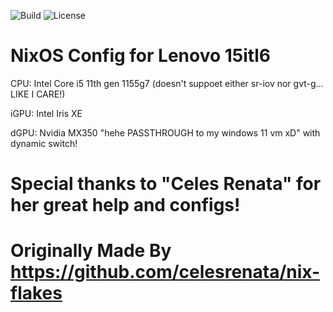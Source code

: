 ![Build](https://img.shields.io/github/actions/workflow/status/Arsham/Nixo/ci.yml) ![License](https://img.shields.io/github/license/Arsham/Nixo)

# NixOS Config for Lenovo 15itl6 
CPU: Intel Core i5 11th gen 1155g7 (doesn't suppoet either sr-iov nor gvt-g... LIKE I CARE!)

iGPU: Intel Iris XE

dGPU: Nvidia MX350 "hehe PASSTHROUGH to my windows 11 vm xD" with dynamic switch!

# Special thanks to "Celes Renata" for her great help and configs!

# Originally Made By https://github.com/celesrenata/nix-flakes 